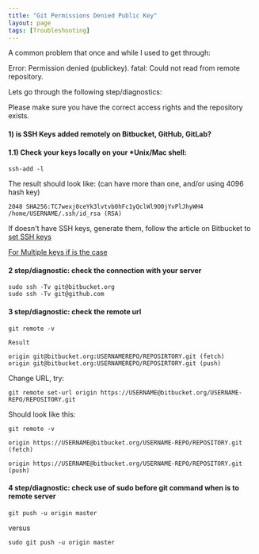 ```yaml
---
title: "Git Permissions Denied Public Key"
layout: page
tags: [Troubleshooting]
---
```


A common problem that once and while I used to get through:

Error:
Permission denied (publickey).
fatal: Could not read from remote repository.


Lets go through the following step/diagnostics:


Please make sure you have the correct access rights
and the repository exists.


#### 1) is SSH Keys added remotely on Bitbucket, GitHub, GitLab? #### 


#### 1.1) Check your keys locally on your *Unix/Mac shell: ####

```
ssh-add -l
```
The result should look like: (can have more than one, and/or using 4096 hash key)

```
2048 SHA256:TC7wexj0ceYk3lvtvb0hFc1yQclWl9O0jYvPlJhyWH4 /home/USERNAME/.ssh/id_rsa (RSA)
```

If doesn't have SSH keys, generate them, follow the article on Bitbucket to [set SSH keys](https://confluence.atlassian.com/bitbucket/set-up-an-ssh-key-728138079.html)

[For Multiple keys if is the case](https://confluence.atlassian.com/bitbucket/configure-multiple-ssh-identities-for-gitbash-mac-osx-linux-271943168.html?_ga=2.133857606.91896796.1513512003-507030520.1505085689)


#### 2 step/diagnostic: check the connection with your server ####

```
sudo ssh -Tv git@bitbucket.org
sudo ssh -Tv git@github.com
```

#### 3 step/diagnostic: check the remote url ####

```
git remote -v

Result 

origin git@bitbucket.org:USERNAMEREPO/REPOSIRTORY.git (fetch)
origin git@bitbucket.org:USERNAMEREPO/REPOSIRTORY.git (push)
```

Change URL, try:

```
git remote set-url origin https://USERNAME@bitbucket.org/USERNAME-REPO/REPOSITORY.git
```

Should look like this:

```
git remote -v

origin https://USERNAME@bitbucket.org/USERNAME-REPO/REPOSITORY.git (fetch)

origin https://USERNAME@bitbucket.org/USERNAME-REPO/REPOSITORY.git (push)
```


#### 4 step/diagnostic: check use of sudo before git command when is to remote server ####

```
git push -u origin master  
```

versus

```
sudo git push -u origin master
```